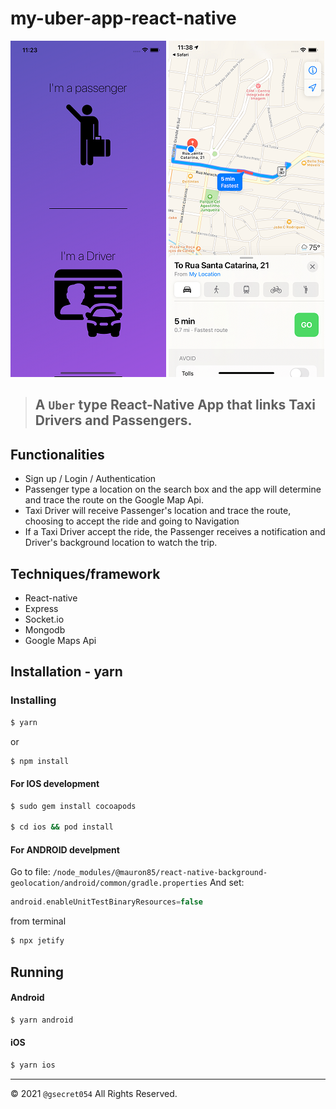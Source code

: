 # my-uber-app-react-native

![Screenshot](./images/readme/taxiApp1.png "Screenshot")
![Screenshot](./images/readme/taxiApp2.png "Screenshot")

> ## A `Uber` type React-Native App that links Taxi Drivers and Passengers.


## Functionalities
* Sign up / Login / Authentication
* Passenger type a location on the search box and the app will determine and trace the route on the Google Map Api.
* Taxi Driver will receive Passenger's location and trace the route, choosing to accept the ride and going to Navigation
* If a Taxi Driver accept the ride, the Passenger receives a notification and Driver's background location to watch the trip.

## Techniques/framework
* React-native
* Express
* Socket.io
* Mongodb
* Google Maps Api

## Installation - yarn

### Installing

```bash
$ yarn
```
or
```bash
$ npm install
```

#### For IOS development

```bash
$ sudo gem install cocoapods

$ cd ios && pod install
```

#### For ANDROID develpment

Go to file:
`/node_modules/@mauron85/react-native-background-geolocation/android/common/gradle.properties`
And set:
```gradle
android.enableUnitTestBinaryResources=false
```
from terminal
```bash
$ npx jetify
```

## Running

#### Android
```bash
$ yarn android
```
#### iOS
```bash
$ yarn ios
```

---

&copy; 2021 `@gsecret054` All Rights Reserved.
